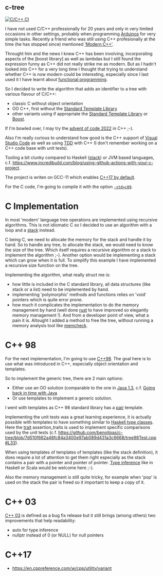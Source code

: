 c-tree
------

[![C/C++ CI](https://github.com/benoitpas/c-tree/actions/workflows/ccpp.yml/badge.svg)](https://github.com/benoitpas/c-tree/actions/workflows/ccpp.yml)

I have not used C/C++ professionally for 20 years and only in very limited occasions in other settings, probably when programming [Arduinos](https://www.arduino.cc/) for very simple tasks. Recently a friend who was still using C++ profesionally at the time (he has stopped since) mentioned ['Modern C++'](https://www.modernescpp.com/index.php/what-is-modern-c).

Throught him and the news I knew C++ has been involving, incorporating aspects of the [boost library] as well as lambdas but I still found the expression funny as C++ did not really strike me as modern. But as I hadn't looked into C++ for a very long time I thought that trying to understand whether C++ is now modern could be interesting, especially since I last used it I have learnt about [functional programming](https://en.wikipedia.org/wiki/Functional_programming).

So I decided to write the algorithm that adds an identifier to a tree with various flavour of C/C++:
* classic C without object orientation
* OO C++, first without the [Standard Template Library](https://en.wikipedia.org/wiki/Standard_Template_Library)
* other variants using if appropriate the  [Standard Template Library](https://en.wikipedia.org/wiki/Standard_Template_Library) or [Boost](https://www.boost.org/).

If I'm bowled over, I may try the [advent of code 2022](https://adventofcode.com/2022) in C++ ;-).

Also I'm really curious to understand how good is the C++ support of [Visual Studio Code](https://code.visualstudio.com/) as well as using [TDD](https://code.visualstudio.com/) with C++ (I don't remember working on a C++ code base with unit tests).

Tooling a bit clunky compared to Haskell ([stack](https://docs.haskellstack.org/en/stable/)) or JVM based languages, c.f. https://www.incredibuild.com/blog/using-github-actions-with-your-c-project.

The project is writen on GCC-11 which enables [C++17 by default](https://gcc.gnu.org/gcc-11/changes.html).

For the C code, I'm going to compile it with the option [`-std=c89`](https://en.wikipedia.org/wiki/ANSI_C#C89).

# C Implementation

In most 'modern' language tree operations are implemented using recursive algorithms. This is not idiomatic C so I decided to use an algorithm with a loop and a [stack](https://en.wikipedia.org/wiki/Stack_(abstract_data_type)) instead.

C being C, we need to allocate the memory for the stack and handle it by hand. So to handle any tree, to allocate the stack, we would need to know the size of the tree. Which itself requires a recursive algorithm or a stack to implement the algorithm ;-). Another option would be implementing a stack which can grow when it is full. To simplify this example I have implemented a recursive size function on the tree.

Implementing the algorithm, what really struct me is:
* how little is included in the C standard library, all data structures (like stack or a list) need to be implemented by hand.
* implementing 'polymorphic' methods and functions relies on 'void' pointers which is quite error prone.
* how much it complicates the implementation to do the memory management by hand (well done [rust](https://www.rust-lang.org/) to have improved so elegantly memory management !). And from a developer point of view, what a pain it is. Altought I added a method to free the tree, without running a memory analysis tool like [memcheck](https://valgrind.org/).

# C++ 98

For the next implementation, I'm going to use [C++98](https://en.wikipedia.org/wiki/C%2B%2B#Standardization). The goal here is to use what was introduced in C++, especially object orientation and templates.

So to implement the generic tree, there are 2 main options:
* Either use an OO solution (comparable to the one in [Java 1.3](https://github.com/benoitpas/java3-tree/), c.f. [Going back in time with Java](https://medium.com/@benoitpas/going-back-in-time-with-java-81c37c87ecfc])
* Or use templates to implement a generic solution.

I went with templates as C++ 98 standard library has a [pair](https://en.cppreference.com/w/cpp/utility/pair/pair) template.

Implementing the unit tests was a great learning experience, it is actually possible with templates to have something similar to [Haskell type classes](https://book.realworldhaskell.org/read/using-typeclasses.html). Here the [trait](https://accu.org/journals/overload/9/43/frogley_442/) assertion_traits is used to implement specific comparisons used by the unit tests (c.f. https://github.com/benoitpas/c-tree/blob/7d510f662a48fc84a3400e97ab089d431a3c6668/tree98Test.cpp#L33).

When using templates of templates of templates (like the stack definition), it does require a lot of attention to get them right especially as the stack contains a pair with a pointer and pointer of pointer. [Type inference](https://wiki.haskell.org/Type_inference) like in Haskell or Scala would be welcome here ;-).

Also the memory management is still quite tricky, for example when 'pop' is used on the stack the pair is freed so it important to keep a copy of it.

# C++ 03

[C++ 03](https://en.wikipedia.org/wiki/C%2B%2B03) is defined as a bug fix release but it still brings (among others) two improvements that help readability:
* auto for type inference
* nullptr instead of 0 (or NULL) for null pointers

# C++17
* https://en.cppreference.com/w/cpp/utility/variant